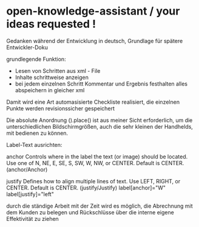 # open-knowledge-assistant /  your ideas requested !

Gedanken während der Entwicklung in deutsch, Grundlage für spätere Entwickler-Doku

grundlegende Funktion:
* Lesen von Schritten aus xml - File
* Inhalte schrittweise anzeigen
* bei jedem einzelnen Schritt Kommentar und Ergebnis festhalten
alles abspeichern in gleicher xml

Damit wird eine Art automasisierte Checkliste realisiert, die einzelnen Punkte werden revisionssicher gespeichert


Die absolute Anordnung ().place() ist aus meiner Sicht erforderlich, um die unterschiedlichen Bildschirmgrößen, auch die sehr kleinen der Handhelds,
mit bedienen zu können.

Label-Text ausrichten: 

anchor
Controls where in the label the text (or image) should be located. Use one of N, NE, E, SE, S, SW, W, NW, or CENTER. Default is CENTER. (anchor/Anchor)

justify
Defines how to align multiple lines of text. Use LEFT, RIGHT, or CENTER. Default is CENTER. (justify/Justify)
label[anchor]="W"
label[justify]="left"

durch die ständige Arbeit mit der Zeit wird es möglich, die Abrechnung mit dem Kunden zu belegen und Rückschlüsse über die interne eigene Effektivität zu ziehen
